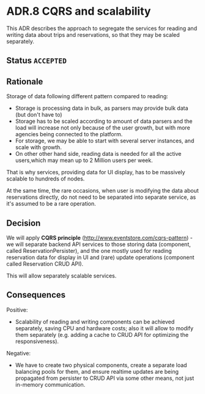 # ADR.8 CQRS and scalability
This ADR describes the approach to segregate the services for reading and writing data about trips and reservations,
so that they may be scaled separately.

## Status `ACCEPTED`

## Rationale
Storage of data following different pattern compared to reading:
- Storage is processing data in bulk, as parsers may provide bulk data (but don't have to)
- Storage has to be scaled according to amount of data parsers and the load will increase
not only because of the user growth, but with more agencies being connected to the platform.
- For storage, we may be able to start with several server instances, and scale with growth.
- On other other hand side, reading data is needed for all the active users,which may mean up to 2 Million users per week.

That is why services, providing data for UI display, has to be massively scalable to hundreds of nodes.

At the same time, the rare occasions, when user is modifying the data about reservations directly,
do not need to be separated into separate service, as it's assumed to be a rare operation.

## Decision
We will apply **CQRS principle** (http://www.eventstore.com/cqrs-pattern) - we will separate backend API
services to those storing data (component, called ReservationPersister), and the one mostly used for reading reservation data 
for display in UI and (rare) update operations (component called Reservation CRUD API).

This will allow separately scalable services.

## Consequences

Positive:

* Scalability of reading and writing components can be achieved separately, saving CPU and hardware costs; also it will
allow to modify them separately (e.g. adding a cache to CRUD API for optimizing the responsiveness).

Negative:

* We have to create two physical components, create a separate load balancing pools for them, and ensure realtime updates are being
propagated from persister to CRUD API via some other means, not just in-memory communication.

